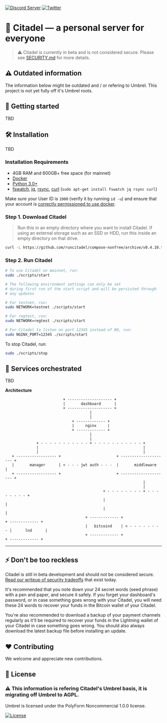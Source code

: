 <!--
SPDX-FileCopyrightText: 2021 Umbrel. https://getumbrel.com

SPDX-License-Identifier: PolyForm-Noncommercial-1.0.0
-->

[![Discord Server](https://img.shields.io/badge/Community%20Chat-Discord-%235351FB)](https://discord.gg/6U3kM2cjdB)
[![Twitter](https://img.shields.io/twitter/follow/runcitadel?style=social)](https://twitter.com/runcitadel)

# 🏰 Citadel — a personal server for everyone
> ⚠️ Citadel is currently in beta and is not considered secure. Please see [SECURITY.md](SECURITY.md) for more details.

## ⚠️ Outdated information

The information below might be outdated and / or refering to Umbrel. This project is not yet fully off it's Umbrel roots.


## 🚀 Getting started

TBD

## 🛠 Installation

TBD

### Installation Requirements

- 4GB RAM and 600GB+ free space (for mainnet)
- [Docker](https://docs.docker.com/engine/install)
- [Python 3.0+](https://www.python.org/downloads)
- [fswatch](https://emcrisostomo.github.io/fswatch/), [jq](https://stedolan.github.io/jq/), [rsync](https://linuxize.com/post/how-to-use-rsync-for-local-and-remote-data-transfer-and-synchronization/#installing-rsync), [curl](https://curl.haxx.se/docs/install.html) (`sudo apt-get install fswatch jq rsync curl`)

Make sure your User ID is `1000` (verify it by running `id -u`) and ensure that your account is [correctly permissioned to use docker](https://docs.docker.com/engine/install/linux-postinstall/#manage-docker-as-a-non-root-user).

### Step 1. Download Citadel

> Run this in an empty directory where you want to install Citadel. If using an external storage such as an SSD or HDD, run this inside an empty directory on that drive.

```bash
curl -L https://github.com/runcitadel/compose-nonfree/archive/v0.4.10.tar.gz | tar -xz --strip-components=1
```

### Step 2. Run Citadel

```bash
# To use Citadel on mainnet, run:
sudo ./scripts/start

# The following environment settings can only be set
# during first run of the start script and will be persisted through
# any updates

# For testnet, run:
sudo NETWORK=testnet ./scripts/start

# For regtest, run:
sudo NETWORK=regtest ./scripts/start

# For Citadel to listen on port 12345 instead of 80, run:
sudo NGINX_PORT=12345 ./scripts/start
```

To stop Citadel, run:

```bash
sudo ./scripts/stop
```

## 🎹 Services orchestrated

TBD

**Architecture**

```
                          + -------------------- +
                          |       dashboard      |
                          + -------------------- +
                                      |
                                      |
                              + ------------- +
                              |     nginx     |
                              + ------------- +
                                      |
                                      |
              + - - - - - - - - - - - + - - - - - - - - - - - +
              |                                               |
              |                                               |
   + ------------------ +                         + --------------------- +
   |       manager      | < - - - jwt auth - - -  |       middleware      |
   + ------------------ +                         + --------------------- +
                                                              |
                                                              |
                                            + - - - - - - - - + - - - - - - - - +
                                            |                                   |
                                            |                                   |
                                    + ------------- +                   + ------------- +
                                    |   bitcoind    | < - - - - - - - - |      lnd      |
                                    + ------------- +                   + ------------- +
```

---

## ⚡️ Don't be too reckless

Citadel is still in beta development and should not be considered secure. [Read our writeup of security tradeoffs](https://github.com/runcitadel/compose-nonfree/blob/master/SECURITY.md) that exist today.

It's recommended that you note down your 24 secret words (seed phrase) with a pen and paper, and secure it safely. If you forget your dashboard's password, or in case something goes wrong with your Citadel, you will need these 24 words to recover your funds in the Bitcoin wallet of your Citadel.

You're also recommended to download a backup of your payment channels regularly as it'll be required to recover your funds in the Lightning wallet of your Citadel in case something goes wrong. You should also always download the latest backup file before installing an update.

## ❤️ Contributing

We welcome and appreciate new contributions.


## 📜 License


### ⚠️ This information is refering Citadel's Umbrel basis, it is migrating off Umbrel to AGPL.


Umbrel is licensed under the PolyForm Noncommercial 1.0.0 license.

[![License](https://img.shields.io/badge/license-PolyForm%20Noncommercial%201.0.0-%235351FB)](https://github.com/getumbrel/umbrel/blob/master/LICENSE.md)

